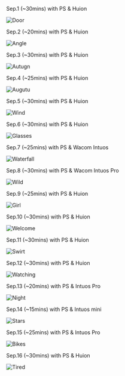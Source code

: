 Sep.1 (~30mins) with PS & Huion

![Door](1.jpg)

Sep.2 (~20mins) with PS & Huion

![Angle](2.jpg)

Sep.3 (~30mins) with PS & Huion

![Autugn](3.jpg)

Sep.4 (~25mins) with PS & Huion

![Augutu](4.jpg)

Sep.5 (~30mins) with PS & Huion

![Wind](5.jpg)

Sep.6 (~30mins) with PS & Huion

![Glasses](6.jpg)

Sep.7 (~25mins) with PS & Wacom Intuos

![Waterfall](7.jpg)

Sep.8 (~30mins) with PS & Wacom Intuos Pro

![Wild](8.jpg)

Sep.9 (~25mins) with PS & Huion

![Girl](9.jpg)

Sep.10 (~30mins) with PS & Huion

![Welcome](10.jpg)

Sep.11 (~30mins) with PS & Huion

![Swirt](11.jpg)

Sep.12 (~30mins) with PS & Huion

![Watching](12.jpg)

Sep.13 (~20mins) with PS & Intuos Pro

![Night](13.jpg)

Sep.14 (~15mins) with PS & Intuos mini

![Stars](14.jpg)

Sep.15 (~25mins) with PS & Intuos Pro

![Bikes](15.jpg)

Sep.16 (~30mins) with PS & Huion

![Tired](16.jpg)

